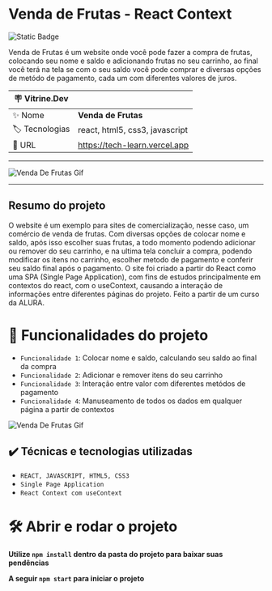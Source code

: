 <h1> Venda de Frutas - React Context </h1>

![Static Badge](https://img.shields.io/badge/Status-_Finalizado-green?style=for-the-badge)

Venda de Frutas é um website onde você pode fazer a compra de frutas, colocando seu nome e saldo e adicionando frutas no seu carrinho, ao final você terá na tela se com o seu saldo você pode comprar e diversas opções de metódo de pagamento, cada um com diferentes valores de juros.

| :placard: Vitrine.Dev |     |
| -------------  | --- |
| :sparkles: Nome        | **Venda de Frutas**
| :label: Tecnologias | react, html5, css3, javascript
| :rocket: URL         | https://tech-learn.vercel.app

<hr>

![Venda De Frutas Gif](https://github.com/joaoplgaspar/techLearn/assets/130015259/d932ef07-a127-415f-aa41-7a25379ea88f#vitrinedev)

<hr>

## Resumo do projeto

O website é um exemplo para sites de comercialização, nesse caso, um comércio de venda de frutas. Com diversas opções de colocar nome e saldo, após isso escolher suas frutas, a todo momento podendo adicionar ou remover do seu carrinho, e na ultima tela concluir a compra, podendo modificar os itens no carrinho, escolher metodo de pagamento e conferir seu saldo final após o pagamento. O site foi criado a partir do React como uma SPA (Single Page Application), com fins de estudos principalmente em contextos do react, com o useContext, causando a interação de informações entre diferentes páginas do projeto. Feito a partir de um curso da ALURA.


# :hammer: Funcionalidades do projeto

- `Funcionalidade 1`: Colocar nome e saldo, calculando seu saldo ao final da compra
- `Funcionalidade 2`: Adicionar e remover itens do seu carrinho
- `Funcionalidade 3`: Interação entre valor com diferentes metódos de pagamento
- `Funcionalidade 4`: Manuseamento de todos os dados em qualquer página a partir de contextos

![Venda De Frutas Gif](https://github.com/joaoplgaspar/techLearn/assets/130015259/d932ef07-a127-415f-aa41-7a25379ea88f#vitrinedev)

## ✔️ Técnicas e tecnologias utilizadas
- ``REACT, JAVASCRIPT, HTML5, CSS3``
- ``Single Page Application``
- ``React Context com useContext``

# 🛠️ Abrir e rodar o projeto

**Utilize `npm install` dentro da pasta do projeto para baixar suas pendências**

**A seguir `npm start` para iniciar o projeto**
